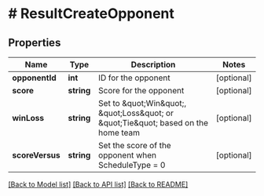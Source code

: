 # # ResultCreateOpponent

## Properties

Name | Type | Description | Notes
------------ | ------------- | ------------- | -------------
**opponentId** | **int** | ID for the opponent | [optional]
**score** | **string** | Score for the opponent | [optional]
**winLoss** | **string** | Set to \&quot;Win\&quot;, \&quot;Loss\&quot; or \&quot;Tie\&quot; based on the home team | [optional]
**scoreVersus** | **string** | Set the score of the opponent when ScheduleType &#x3D; 0 | [optional]

[[Back to Model list]](../../README.md#models) [[Back to API list]](../../README.md#endpoints) [[Back to README]](../../README.md)
